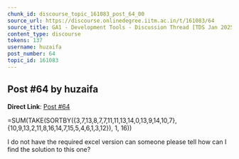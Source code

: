 ```yaml
---
chunk_id: discourse_topic_161083_post_64_00
source_url: https://discourse.onlinedegree.iitm.ac.in/t/161083/64
source_title: GA1 - Development Tools - Discussion Thread [TDS Jan 2025]
content_type: discourse
tokens: 137
username: huzaifa
post_number: 64
topic_id: 161083
---
```


## Post #64 by huzaifa

**Direct Link**: [Post #64](https://discourse.onlinedegree.iitm.ac.in/t/161083/64)

=SUM(TAKE(SORTBY({3,7,13,8,7,7,11,11,13,14,0,13,9,14,10,7}, {10,9,13,2,11,8,16,14,7,15,5,4,6,1,3,12}), 1, 16))

I do not have the required excel version can someone please tell how can I find the solution to this one?

